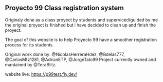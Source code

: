 ## Proyecto 99 Class registration system 

Originaly done as a class proyect by students and superviced/guided by me the original proyect is finished but i have decided to clean up and finish the proyect. 

The goal of this website is to help Proyecto 99 have a smoother registration process for its students.

Original work done by: @NicolasHerreraHdez, @Bdelas777, @CarlosMtz1281, @AdrianETP, @JorgeTato99
Project currently owned and mantained by @TeraBlitz.

website live: https://p99test.fly.dev/